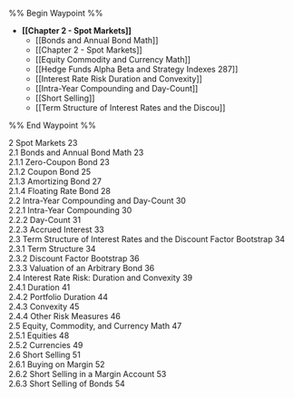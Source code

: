 %% Begin Waypoint %%
- **[[Chapter 2 - Spot Markets]]**
	- [[Bonds and Annual Bond Math]]
	- [[Chapter 2 - Spot Markets]]
	- [[Equity Commodity and Currency Math]]
	- [[Hedge Funds Alpha Beta and Strategy Indexes 287]]
	- [[Interest Rate Risk Duration and Convexity]]
	- [[Intra-Year Compounding and Day-Count]]
	- [[Short Selling]]
	- [[Term Structure of Interest Rates and the Discou]]

%% End Waypoint %%

2 Spot Markets 23  
2.1 Bonds and Annual Bond Math 23   
2.1.1 Zero-Coupon Bond 23   
2.1.2 Coupon Bond 25   
2.1.3 Amortizing Bond 27   
2.1.4 Floating Rate Bond 28   
2.2 Intra-Year Compounding and Day-Count 30   
2.2.1 Intra-Year Compounding 30   
2.2.2 Day-Count 31   
2.2.3 Accrued Interest 33   
2.3 Term Structure of Interest Rates and the Discount Factor Bootstrap 34   
2.3.1 Term Structure 34   
2.3.2 Discount Factor Bootstrap 36   
2.3.3 Valuation of an Arbitrary Bond 36   
2.4 Interest Rate Risk: Duration and Convexity 39   
2.4.1 Duration 41   
2.4.2 Portfolio Duration 44   
2.4.3 Convexity 45   
2.4.4 Other Risk Measures 46   
2.5 Equity, Commodity, and Currency Math 47   
2.5.1 Equities 48   
2.5.2 Currencies 49   
2.6 Short Selling 51   
2.6.1 Buying on Margin 52   
2.6.2 Short Selling in a Margin Account 53   
2.6.3 Short Selling of Bonds 54  